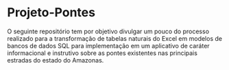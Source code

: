 # Projeto-Pontes
O seguinte repositório tem por objetivo divulgar um pouco do processo realizado para a transformação de tabelas naturais do Excel em modelos de bancos de dados SQL para implementação em um aplicativo de caráter informacional e instrutivo sobre as pontes existentes nas principais estradas do estado do Amazonas. 

